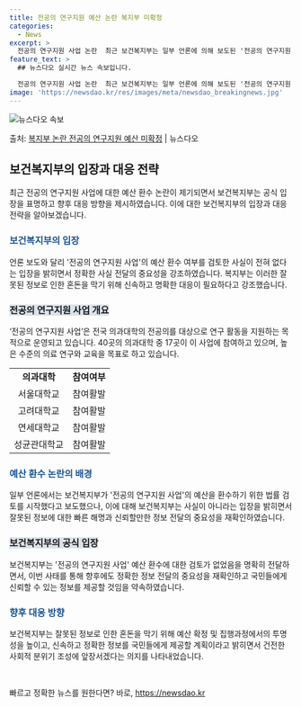 ```yaml
---
title: 전공의 연구지원 예산 논란 복지부 미확정
categories:
  - News
excerpt: >
  전공의 연구지원 사업 논란  최근 보건복지부는 일부 언론에 의해 보도된 '전공의 연구지원 사업' 예산 환수 …
feature_text: >
  ## 뉴스다오 실시간 뉴스 속보입니다.

  전공의 연구지원 사업 논란  최근 보건복지부는 일부 언론에 의해 보도된 '전공의 연구지원 사업' 예산 환수 …
image: 'https://newsdao.kr/res/images/meta/newsdao_breakingnews.jpg'
---
```


![뉴스다오 속보](https://newsdao.kr/res/images/meta/newsdao_breakingnews.jpg)

<p>출처: <a href="https://newsdao.kr/4527" rel="dofollow">복지부 논란 전공의 연구지원 예산 미확정</a> | 뉴스다오</p>

<h2 data-ke-size="size26">보건복지부의 입장과 대응 전략</h2>
<p data-ke-size="size16">최근 전공의 연구지원 사업에 대한 예산 환수 논란이 제기되면서 보건복지부는 공식 입장을 표명하고 향후 대응 방향을 제시하였습니다. 이에 대한 보건복지부의 입장과 대응 전략을 알아보겠습니다.</p>

<h3><b><span style="color: #1a5490;">보건복지부의 입장</span></b></h3>
<p data-ke-size="size16">언론 보도와 달리 '전공의 연구지원 사업'의 예산 환수 여부를 검토한 사실이 전혀 없다는 입장을 밝히면서 정확한 사실 전달의 중요성을 강조하였습니다. 복지부는 이러한 잘못된 정보로 인한 혼돈을 막기 위해 신속하고 명확한 대응이 필요하다고 강조했습니다.</p>

<h3><b><span style="background-color: #21538527;">전공의 연구지원 사업 개요</span></b></h3>
<p data-ke-size="size16">‘전공의 연구지원 사업’은 전국 의과대학의 전공의를 대상으로 연구 활동을 지원하는 목적으로 운영되고 있습니다. 40곳의 의과대학 중 17곳이 이 사업에 참여하고 있으며, 높은 수준의 의료 연구와 교육을 목표로 하고 있습니다.</p>

<table>
    <tr>
        <td style="text-align: center; height: 17px;"><b>의과대학</b></td>
        <td style="text-align: center; height: 17px;"><b>참여여부</b></td>
    </tr>
    <tr>
        <td style="text-align: center; height: 17px;">서울대학교</td>
        <td style="text-align: center; height: 17px;">참여활발</td>
    </tr>
    <tr>
        <td style="text-align: center; height: 17px;">고려대학교</td>
        <td style="text-align: center; height: 17px;">참여활발</td>
    </tr>
    <tr>
        <td style="text-align: center; height: 17px;">연세대학교</td>
        <td style="text-align: center; height: 17px;">참여활발</td>
    </tr>
    <tr>
        <td style="text-align: center; height: 17px;">성균관대학교</td>
        <td style="text-align: center; height: 17px;">참여활발</td>
    </tr>
</table>

<h3><b><span style="color: #1a5490;">예산 환수 논란의 배경</span></b></h3>
<p data-ke-size="size16">일부 언론에서는 보건복지부가 '전공의 연구지원 사업'의 예산을 환수하기 위한 법률 검토를 시작했다고 보도했으나, 이에 대해 보건복지부는 사실이 아니라는 입장을 밝히면서 잘못된 정보에 대한 빠른 해명과 신뢰할만한 정보 전달의 중요성을 재확인하였습니다.</p>

<h3><b><span style="background-color: #21538527;">보건복지부의 공식 입장</span></b></h3>
<p data-ke-size="size16">보건복지부는 '전공의 연구지원 사업' 예산 환수에 대한 검토가 없었음을 명확히 전달하면서, 이번 사태를 통해 향후에도 정확한 정보 전달의 중요성을 재확인하고 국민들에게 신뢰할 수 있는 정보를 제공할 것임을 약속하였습니다.</p>

<h3><b><span style="color: #1a5490;">향후 대응 방향</span></b></h3>
<p data-ke-size="size16">보건복지부는 잘못된 정보로 인한 혼돈을 막기 위해 예산 확정 및 집행과정에서의 투명성을 높이고, 신속하고 정확한 정보를 국민들에게 제공할 계획이라고 밝히면서 건전한 사회적 분위기 조성에 앞장서겠다는 의지를 나타내었습니다. </p>
<p data-ke-size="size16">&nbsp;</p>
 

빠르고 정확한 뉴스를 원한다면? 바로, <a href="https://newsdao.kr" rel="dofollow">https://newsdao.kr</a>


    
